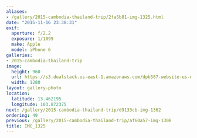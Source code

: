 ```yaml
---
aliases:
- /gallery/2015-cambodia-thailand-trip/2fa5b81-img-1325.html
date: "2015-11-16 23:38:31"
exif:
  aperture: f/2.2
  exposure: 1/1099
  make: Apple
  model: iPhone 6
galleries:
- 2015-cambodia-thailand-trip
image:
  height: 960
  url: https://s3.dualstack.us-east-1.amazonaws.com/dpb587-website-us-east-1/asset/gallery/2015-cambodia-thailand-trip/2fa5b81-img-1325~1280.jpg
  width: 1280
layout: gallery-photo
location:
  latitude: 13.462195
  longitude: 103.872375
next: /gallery/2015-cambodia-thailand-trip/d9133cb-img-1362
ordering: 49
previous: /gallery/2015-cambodia-thailand-trip/af60a57-img-1308
title: IMG_1325
---
```

